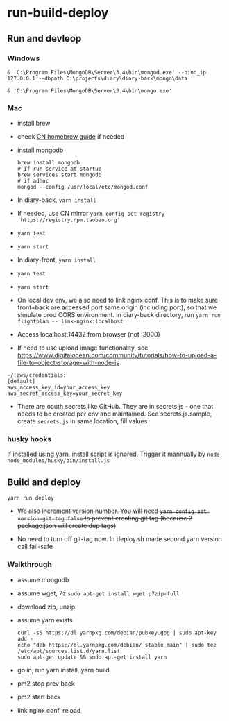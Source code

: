 # run-build-deploy

## Run and devleop

### Windows

`& 'C:\Program Files\MongoDB\Server\3.4\bin\mongod.exe' --bind_ip 127.0.0.1 --dbpath C:\projects\diary\diary-back\mongo\data`

`& 'C:\Program Files\MongoDB\Server\3.4\bin\mongo.exe'`

### Mac

- install brew

- check [CN homebrew guide](./cn-homebrew) if needed

- install mongodb
  ```
  brew install mongodb
  # if run service at startup
  brew services start mongodb
  # if adhoc
  mongod --config /usr/local/etc/mongod.conf
  ```

- In diary-back, `yarn install`

- If needed, use CN mirror
  `yarn config set registry 'https://registry.npm.taobao.org'`

- `yarn test`

- `yarn start`

- In diary-front, `yarn install`

- `yarn test`

- `yarn start`

- On local dev env, we also need to link nginx conf. This is to make sure front+back are accessed port same origin (including port), so that we simulate prod CORS environment. In diary-back directory, run `yarn run flightplan -- link-nginx:localhost`

- Access localhost:14432 from browser (not :3000)

- If need to use upload image functionality, see https://www.digitalocean.com/community/tutorials/how-to-upload-a-file-to-object-storage-with-node-js

```
~/.aws/credentials:
[default]
aws_access_key_id=your_access_key
aws_secret_access_key=your_secret_key
```

- There are oauth secrets like GitHub. They are in secrets.js - one that needs to be created per env and maintained. See secrets.js.sample, create `secrets.js` in same location, fill values

### husky hooks

If installed using yarn, install script is ignored. Trigger it mannually by `node node_modules/husky/bin/install.js`

## Build and deploy

`yarn run deploy`

- ~~We also increment version number. You will need `yarn config set version-git-tag false` to prevent creating git tag (because 2 package.json will create dup tags)~~

- No need to turn off git-tag now. In deploy.sh made second yarn version call fail-safe

### Walkthrough

- assume mongodb

- assume wget, 7z
  `sudo apt-get install wget p7zip-full`

- download zip, unzip

- assume yarn exists
  ```
  curl -sS https://dl.yarnpkg.com/debian/pubkey.gpg | sudo apt-key add -
  echo "deb https://dl.yarnpkg.com/debian/ stable main" | sudo tee /etc/apt/sources.list.d/yarn.list
  sudo apt-get update && sudo apt-get install yarn
  ```

- go in, run yarn install, yarn build

- pm2 stop prev back

- pm2 start back

- link nginx conf, reload
